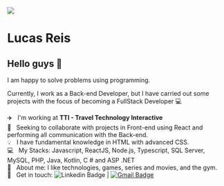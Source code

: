 <img width="auto" src="https://upload.wikimedia.org/wikipedia/en/2/25/Tti-logo.gif">


# Lucas Reis

## Hello guys 👋
I am happy to solve problems using programming.

Currently, I work as a Back-end Developer, but I have carried out some projects with the focus of becoming a FullStack Developer :computer:

 :airplane: &nbsp; I'm working at **TTI - Travel Technology Interactive**
 <br/> :mag_right: &nbsp; Seeking to collaborate with projects in Front-end using React and performing all communication with the Back-end.
 <br/> :bulb: &nbsp; I have fundamental knowledge in HTML with advanced CSS.
 <br/> :computer: &nbsp; My Stacks: Javascript, ReactJS, Node.js, Typescript, SQL Server, MySQL, PHP, Java, Kotlin, C # and ASP .NET
 <br/> 💬  &nbsp; About me: I like technologies, games, series and movies, and the gym.
 <br/> :email: &nbsp; Get in touch: ![Linkedin Badge](https://img.shields.io/badge/-LucasReis-blue?style=flat-square&logo=Linkedin&logoColor=white&link=https://www.linkedin.com/in/lucas-reis-a673b0157/) | 
[![Gmail Badge](https://img.shields.io/badge/-lucaskast03@gmail.com-c14438?style=flat-square&logo=Gmail&logoColor=white&link=mailto:lucaskast03@gmail.com)](mailto:lucaskast03@gmail.com)


